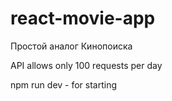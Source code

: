 # react-movie-app

Простой аналог Кинопоиска

API allows only 100 requests per day

npm run dev - for starting 
